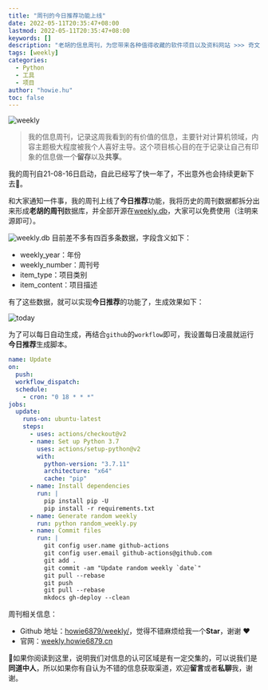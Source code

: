 ```yaml
---
title: "周刊的今日推荐功能上线"
date: 2022-05-11T20:35:47+08:00
lastmod: 2022-05-11T20:35:47+08:00
keywords: []
description: "老胡的信息周刊，为您带来各种值得收藏的软件项目以及资料网站 >>> 奇文共欣赏，疑义相与析"
tags: [weekly]
categories:
  - Python
  - 工具
  - 项目
author: "howie.hu"
toc: false
---
```


![weekly](https://images-1252557999.file.myqcloud.com/uPic/weekly_v2.0.png)

> 我的信息周刊，记录这周我看到的有价值的信息，主要针对计算机领域，内容主题极大程度被我个人喜好主导。这个项目核心目的在于记录让自己有印象的信息做一个**留存**以及**共享**。

我的周刊自21-08-16日启动，自此已经写了快一年了，不出意外也会持续更新下去🥳。

和大家通知一件事，我的周刊上线了**今日推荐**功能，我将历史的周刊数据都拆分出来形成**老胡的周刊**数据库，并全部开源在[weekly.db](https://github.com/howie6879/weekly/blob/main/weekly.db)，大家可以免费使用（注明来源即可）。

![weekly.db](https://images-1252557999.file.myqcloud.com/uPic/xcLV3B.jpg)
目前差不多有四百多条数据，字段含义如下：

- weekly_year：年份
- weekly_number：周刊号
- item_type：项目类别
- item_content：项目描述

有了这些数据，就可以实现**今日推荐**的功能了，生成效果如下：

![today](https://images-1252557999.file.myqcloud.com/uPic/today.jpg)

为了可以每日自动生成，再结合`github`的`workflow`即可，我设置每日凌晨就运行**今日推荐**生成脚本。

```yaml
name: Update
on:
  push:
  workflow_dispatch:
  schedule:
    - cron: "0 18 * * *"
jobs:
  update:
    runs-on: ubuntu-latest
    steps:
      - uses: actions/checkout@v2
      - name: Set up Python 3.7
        uses: actions/setup-python@v2
        with:
          python-version: "3.7.11"
          architecture: "x64"
          cache: "pip"
      - name: Install dependencies
        run: |
          pip install pip -U
          pip install -r requirements.txt
      - name: Generate random weekly
        run: python random_weekly.py
      - name: Commit files
        run: |
          git config user.name github-actions
          git config user.email github-actions@github.com
          git add .
          git commit -am "Update random weekly `date`"
          git pull --rebase
          git push
          git pull --rebase
          mkdocs gh-deploy --clean
```

周刊相关信息：

- Github 地址：[howie6879/weekly/](https://github.com/howie6879/weekly/)，觉得不错麻烦给我一个**Star**，谢谢 ❤️
- 官网：[weekly.howie6879.cn](https://weekly.howie6879.cn/)

🙌如果你阅读到这里，说明我们对信息的认可区域是有一定交集的，可以说我们是**同道中人**，所以如果你有自认为不错的信息获取渠道，欢迎**留言**或者**私聊**我，谢谢。